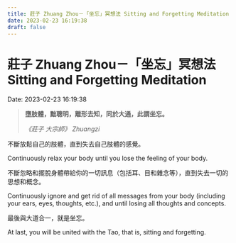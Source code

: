 ```yaml
---
title: 莊子 Zhuang Zhou－「坐忘」冥想法 Sitting and Forgetting Meditation 
date: 2023-02-23 16:19:38 
draft: false
---
```

# 莊子 Zhuang Zhou－「坐忘」冥想法 Sitting and Forgetting Meditation
Date: 2023-02-23 16:19:38

<!-- wp:quote -->
<blockquote class="wp-block-quote"><!-- wp:paragraph -->
<p><strong>墮肢體，黜聰明，離形去知，同於大通，此謂坐忘。</strong></p>
<!-- /wp:paragraph --><cite>《莊子 大宗師》 Zhuangzi</cite></blockquote>
<!-- /wp:quote -->

<!-- wp:paragraph -->
<p>不斷放鬆自己的肢體，直到失去自己肢體的感覺。</p>
<!-- /wp:paragraph -->

<!-- wp:paragraph -->
<p>Continuously relax your body until you lose the feeling of your body.</p>
<!-- /wp:paragraph -->

<!-- wp:paragraph -->
<p>不斷忽略和擺脫身體帶給你的一切訊息（包括耳、目和雜念等），直到失去一切的思想和概念。</p>
<!-- /wp:paragraph -->

<!-- wp:paragraph -->
<p>Continuously ignore and get rid of all messages from your body (including your ears, eyes, thoughts, etc.), and until losing all thoughts and concepts.</p>
<!-- /wp:paragraph -->

<!-- wp:paragraph -->
<p>最後與大道合一，就是坐忘。</p>
<!-- /wp:paragraph -->

<!-- wp:paragraph -->
<p>At last, you will be united with the Tao, that is, sitting and forgetting.</p>
<!-- /wp:paragraph -->
